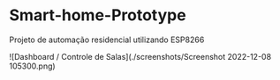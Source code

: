 # Smart-home-Prototype
Projeto de automação residencial utilizando ESP8266

![Dashboard / Controle de Salas](./screenshots/Screenshot 2022-12-08 105300.png)
